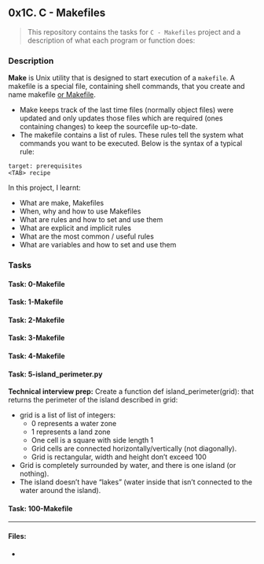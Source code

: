 ## 0x1C. C - Makefiles

> This repository contains the tasks for `C - Makefiles` project and a description of what each program or function does:

### Description

**Make** is Unix utility that is designed to start execution of a `makefile`. A makefile is a special file, containing shell commands, that you create and name makefile [or Makefile](http://www.sis.pitt.edu/mbsclass/tutorial/advanced/makefile/whatis.htm).
* Make keeps track of the last time files (normally object files) were updated and only updates those files which are required (ones containing changes) to keep the sourcefile up-to-date. 
* The makefile contains a list of rules. These rules tell the system what commands you want to be executed. Below is the syntax of a typical rule:
```
target: prerequisites
<TAB> recipe
```

In this project, I learnt:
* What are make, Makefiles
* When, why and how to use Makefiles
* What are rules and how to set and use them
* What are explicit and implicit rules
* What are the most common / useful rules
* What are variables and how to set and use them

### Tasks

#### Task: 0-Makefile

#### Task: 1-Makefile

#### Task: 2-Makefile

#### Task: 3-Makefile

#### Task: 4-Makefile

#### Task: 5-island_perimeter.py
**Technical interview prep:** 
Create a function def island_perimeter(grid): that returns the perimeter of the island described in grid:
* grid is a list of list of integers:
	* 0 represents a water zone
	* 1 represents a land zone
	* One cell is a square with side length 1
	* Grid cells are connected horizontally/vertically (not diagonally).
	* Grid is rectangular, width and height don’t exceed 100
* Grid is completely surrounded by water, and there is one island (or nothing).
* The island doesn’t have “lakes” (water inside that isn’t connected to the water around the island).

#### Task: 100-Makefile

___

#### Files:

* []()



